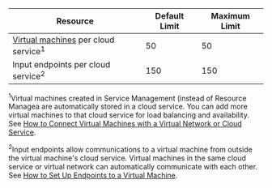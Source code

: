 Resource|Default Limit|Maximum Limit
---|---|---
[Virtual machines](/documentation/articles/virtual-machines-about) per cloud service<sup>1</sup>|50|50
Input endpoints per cloud service<sup>2</sup>|150|150

<sup>1</sup>Virtual machines created in Service Management (instead of Resource Managea are automatically stored in a cloud service. You can add more virtual machines to that cloud service for load balancing and availability. See  [How to Connect Virtual Machines with a Virtual Network or Cloud Service](/documentation/articles/cloud-services-connect-virtual-machine).

<sup>2</sup>Input endpoints allow communications to a virtual machine from outside the virtual machine's cloud service. Virtual machines in the same cloud service or virtual network can automatically communicate with each other. See [How to Set Up Endpoints to a Virtual Machine](/documentation/articles/virtual-machines-set-up-endpoints). 
